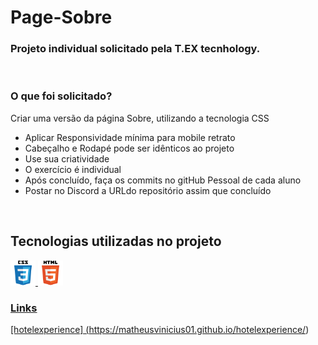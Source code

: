 # Page-Sobre

### Projeto individual solicitado pela T.EX tecnhology.

<br>

### O que foi solicitado?

Criar uma versão da página Sobre, utilizando a tecnologia CSS

- Aplicar Responsividade mínima para mobile retrato
- Cabeçalho e Rodapé pode ser idênticos ao projeto
- Use sua criatividade
- O exercício é individual
- Após concluído, faça os commits no gitHub Pessoal de cada aluno
- Postar no Discord a URLdo repositório assim que concluído
<br>

## Tecnologias utilizadas no projeto

<p align="left"> <a href="https://www.w3schools.com/css/" target="_blank" rel="noreferrer"> <img src="https://raw.githubusercontent.com/devicons/devicon/master/icons/css3/css3-original-wordmark.svg" alt="css3" width="40" height="40"/> </a> <a href="https://www.w3.org/html/" target="_blank" rel="noreferrer"> <img src="https://raw.githubusercontent.com/devicons/devicon/master/icons/html5/html5-original-wordmark.svg" alt="html5" width="40" height="40"/> </a> <a href="https://www.w3.org/html/" target="_blank" rel="noreferrer">


### Links

[hotelexperience] (https://matheusvinicius01.github.io/hotelexperience/)
